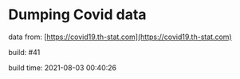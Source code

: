 Dumping Covid data
==================
                        
data from: [https://covid19.th-stat.com](https://covid19.th-stat.com)

build: #41

build time: 2021-08-03 00:40:26
